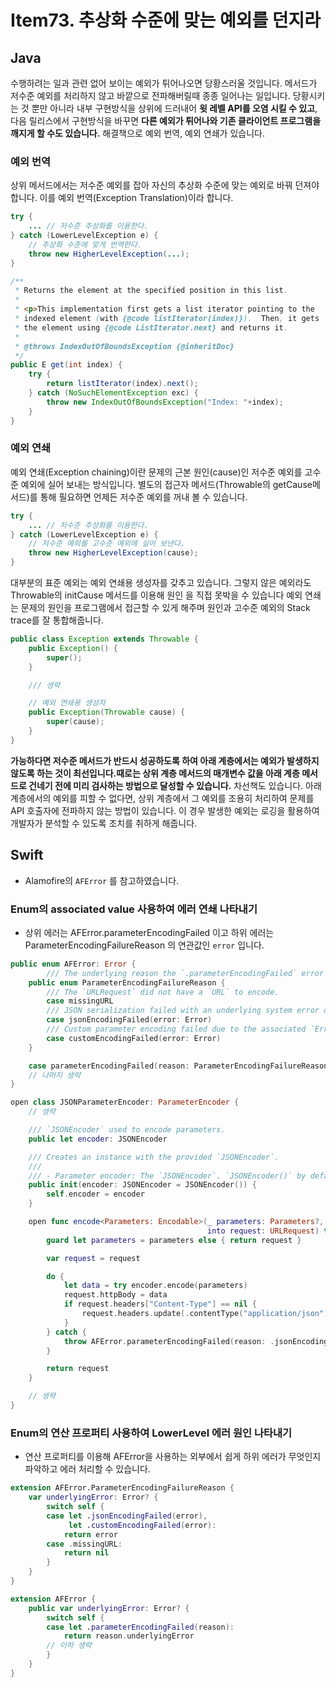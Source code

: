 # Item73. 추상화 수준에 맞는 예외를 던지라 

## Java

수행하려는 일과 관련 없어 보이는 예외가 튀어나오면 당황스러울 것입니다. 
메서드가 저수준 예외를 처리하지 않고 바깥으로 전파해버릴때 종종 일어나는 일입니다.
당황시키는 것 뿐만 아니라 내부 구현방식을 상위에 드러내어 **윗 레벨 API를 오염 시킬 수 있고**, 다음 릴리스에서 구현방식을 바꾸면 **다른 예외가 튀어나와 기존 클라이언트 프로그램을 깨지게 할 수도 있습니다.** 해결책으로 예외 번역, 예외 연쇄가 있습니다.  

### 예외 번역

상위 메서드에서는 저수준 예외를 잡아 자신의 추상화 수준에 맞는 예외로 바꿔 던져야 합니다.
이를 예외 번역(Exception Translation)이라 합니다.

```java
try {
    ... // 저수준 추상화를 이용한다. 
} catch (LowerLevelException e) {
    // 추상화 수준에 맞게 번역한다. 
    throw new HigherLevelException(...);
}
```

```java
/**
 * Returns the element at the specified position in this list.
 *
 * <p>This implementation first gets a list iterator pointing to the
 * indexed element (with {@code listIterator(index)}).  Then, it gets
 * the element using {@code ListIterator.next} and returns it.
 *
 * @throws IndexOutOfBoundsException {@inheritDoc}
 */
public E get(int index) {
    try {
        return listIterator(index).next();
    } catch (NoSuchElementException exc) {
        throw new IndexOutOfBoundsException("Index: "+index);
    }
}
```

### 예외 연쇄 

예외 연쇄(Exception chaining)이란 문제의 근본 원인(cause)인 저수준 예외를 고수준 예외에 실어 보내는 방식입니다.
별도의 접근자 메서드(Throwable의 getCause메서드)를 통해 필요하면 언제든 저수준 예외를 꺼내 볼 수 있습니다. 

```java
try {
    ... // 저수준 추상화를 이용한다.
} catch (LowerLevelException e) {
    // 저수준 예외를 고수준 예외에 실어 보낸다.
    throw new HigherLevelException(cause);
}
```

대부분의 표준 예외는 예외 연쇄용 생성자를 갖추고 있습니다.
그렇지 않은 예외라도 Throwable의 initCause 메서드를 이용해 원인 을 직접 못박을 수 있습니다
예외 연쇄는 문제의 원인을 프로그램에서 접근할 수 있게 해주며 원인과 고수준 예외의 Stack trace를 잘 통합해줍니다.

```java
public class Exception extends Throwable {
    public Exception() {
        super();
    }    

    /// 생략

    // 예외 연쇄용 생성자 
    public Exception(Throwable cause) {
        super(cause);
    }
}
```

**가능하다면 저수준 메서드가 반드시 성공하도록 하여 아래 계층에서는 예외가 발생하지 않도록 하는 것이 최선입니다.때로는 상위 계층 메서드의 매개변수 값을 아래 계층 메서드로 건네기 전에 미리 검사하는 방법으로 달성할 수 있습니다.** 
차선책도 있습니다. 아래 계층에서의 예외를 피할 수 없다면, 상위 계층에서 그 예외를 조용히 처리하여 문제를 API 호출자에 전파하지 않는 방법이 있습니다.
이 경우 발생한 예외는 로깅을 활용하여 개발자가 분석할 수 있도록 조치를 취하게 해줍니다. 

## Swift

* Alamofire의 `AFError` 를 참고하였습니다. 

### Enum의 associated value 사용하여 에러 연쇄 나타내기 

* 상위 에러는 AFError.parameterEncodingFailed 이고 하위 에러는 ParameterEncodingFailureReason 의 연관값인 `error` 입니다.  

```swift
public enum AFError: Error {
        /// The underlying reason the `.parameterEncodingFailed` error occurred.
    public enum ParameterEncodingFailureReason {
        /// The `URLRequest` did not have a `URL` to encode.
        case missingURL
        /// JSON serialization failed with an underlying system error during the encoding process.
        case jsonEncodingFailed(error: Error)
        /// Custom parameter encoding failed due to the associated `Error`.
        case customEncodingFailed(error: Error)
    }

    case parameterEncodingFailed(reason: ParameterEncodingFailureReason)
    // 나머지 생략
}
```

```swift
open class JSONParameterEncoder: ParameterEncoder {
    // 생략

    /// `JSONEncoder` used to encode parameters.
    public let encoder: JSONEncoder

    /// Creates an instance with the provided `JSONEncoder`.
    ///
    /// - Parameter encoder: The `JSONEncoder`. `JSONEncoder()` by default.
    public init(encoder: JSONEncoder = JSONEncoder()) {
        self.encoder = encoder
    }

    open func encode<Parameters: Encodable>(_ parameters: Parameters?,
                                            into request: URLRequest) throws -> URLRequest {
        guard let parameters = parameters else { return request }

        var request = request

        do {
            let data = try encoder.encode(parameters)  
            request.httpBody = data
            if request.headers["Content-Type"] == nil {
                request.headers.update(.contentType("application/json"))
            }
        } catch {
            throw AFError.parameterEncodingFailed(reason: .jsonEncodingFailed(error: error)) // 이 에러가 하위 에러인 EncodingError.invalidValue 이다. 
        }

        return request
    }

    // 생략
}
```

### Enum의 연산 프로퍼티 사용하여 LowerLevel 에러 원인 나타내기 

* 연산 프로퍼티를 이용해 AFError을 사용하는 외부에서 쉽게 하위 에러가 무엇인지 파악하고 에러 처리할 수 있습니다.  

```swift
extension AFError.ParameterEncodingFailureReason {
    var underlyingError: Error? {
        switch self {
        case let .jsonEncodingFailed(error),
             let .customEncodingFailed(error):
            return error
        case .missingURL:
            return nil
        }
    }
}

extension AFError {
    public var underlyingError: Error? {
        switch self {
        case let .parameterEncodingFailed(reason):
            return reason.underlyingError
        // 이하 생략
        }
    }
}
```

